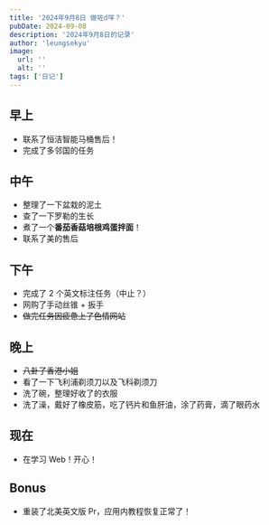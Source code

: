 ```yaml
---
title: '2024年9月8日 做咗d咩？'
pubDate: 2024-09-08
description: '2024年9月8日的记录'
author: 'leungsekyu'
image:
  url: ''
  alt: ''
tags: ['日记']
---
```


## 早上

- 联系了恒洁智能马桶售后！
- 完成了多邻国的任务

## 中午

- 整理了一下盆栽的泥土
- 查了一下罗勒的生长
- 煮了一个**番茄香菇培根鸡蛋拌面**！
- 联系了美的售后

## 下午

- 完成了 2 个英文标注任务（中止？）
- 网购了手动丝锥 + 扳手
- ~~做完任务因疲惫上了色情网站~~

## 晚上

- ~~八卦了香港小姐~~
- 看了一下飞利浦剃须刀以及飞科剃须刀
- 洗了碗，整理好收了的衣服
- 洗了澡，戴好了橡皮筋，吃了钙片和鱼肝油，涂了药膏，滴了眼药水

## 现在

- 在学习 Web！开心！

## Bonus

- 重装了北美英文版 Pr，应用内教程恢复正常了！
